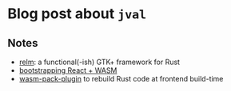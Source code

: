 # Blog post about `jval`

## Notes

- [relm](https://github.com/antoyo/relm): a functional(-ish) GTK+ framework for Rust
- [bootstrapping React + WASM](https://prestonrichey.com/blog/react-rust-wasm/)
- [wasm-pack-plugin](https://github.com/wasm-tool/wasm-pack-plugin) to rebuild Rust code at frontend build-time
